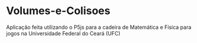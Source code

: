 # Volumes-e-Colisoes
Aplicação feita utilizando o P5js para a cadeira de Matemática e Física para jogos na Universidade Federal do Ceará (UFC)
